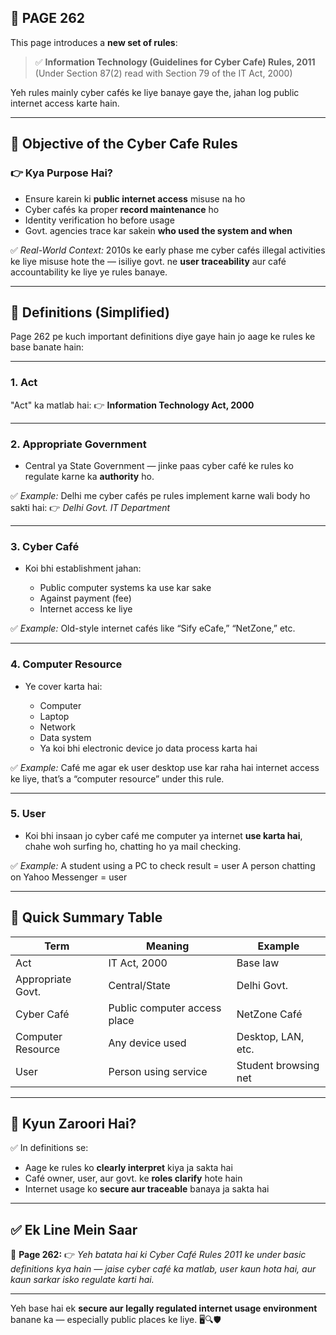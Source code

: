 ## 📄 **PAGE 262**

This page introduces a **new set of rules**:

> ✅ **Information Technology (Guidelines for Cyber Cafe) Rules, 2011**
> (Under Section 87(2) read with Section 79 of the IT Act, 2000)

Yeh rules mainly cyber cafés ke liye banaye gaye the, jahan log public internet access karte hain.

---

## 🔹 Objective of the Cyber Cafe Rules

### 👉 Kya Purpose Hai?

* Ensure karein ki **public internet access** misuse na ho
* Cyber cafés ka proper **record maintenance** ho
* Identity verification ho before usage
* Govt. agencies trace kar sakein **who used the system and when**

✅ *Real-World Context:*
2010s ke early phase me cyber cafés illegal activities ke liye misuse hote the — isiliye govt. ne **user traceability** aur café accountability ke liye ye rules banaye.

---

## 🔹 Definitions (Simplified)

Page 262 pe kuch important definitions diye gaye hain jo aage ke rules ke base banate hain:

---

### 1. **Act**

"Act" ka matlab hai:
👉 **Information Technology Act, 2000**

---

### 2. **Appropriate Government**

* Central ya State Government — jinke paas cyber café ke rules ko regulate karne ka **authority** ho.

✅ *Example:*
Delhi me cyber cafés pe rules implement karne wali body ho sakti hai:
👉 *Delhi Govt. IT Department*

---

### 3. **Cyber Café**

* Koi bhi establishment jahan:

  * Public computer systems ka use kar sake
  * Against payment (fee)
  * Internet access ke liye

✅ *Example:*
Old-style internet cafés like “Sify eCafe,” “NetZone,” etc.

---

### 4. **Computer Resource**

* Ye cover karta hai:

  * Computer
  * Laptop
  * Network
  * Data system
  * Ya koi bhi electronic device jo data process karta hai

✅ *Example:*
Café me agar ek user desktop use kar raha hai internet access ke liye, that’s a “computer resource” under this rule.

---

### 5. **User**

* Koi bhi insaan jo cyber café me computer ya internet **use karta hai**, chahe woh surfing ho, chatting ho ya mail checking.

✅ *Example:*
A student using a PC to check result = user
A person chatting on Yahoo Messenger = user

---

## 🧩 **Quick Summary Table**

| Term              | Meaning                      | Example              |
| ----------------- | ---------------------------- | -------------------- |
| Act               | IT Act, 2000                 | Base law             |
| Appropriate Govt. | Central/State                | Delhi Govt.          |
| Cyber Café        | Public computer access place | NetZone Café         |
| Computer Resource | Any device used              | Desktop, LAN, etc.   |
| User              | Person using service         | Student browsing net |

---

## 🔹 **Kyun Zaroori Hai?**

✅ In definitions se:

* Aage ke rules ko **clearly interpret** kiya ja sakta hai
* Café owner, user, aur govt. ke **roles clarify** hote hain
* Internet usage ko **secure aur traceable** banaya ja sakta hai

---

## ✅ **Ek Line Mein Saar**

📌 **Page 262:**
👉 *Yeh batata hai ki Cyber Café Rules 2011 ke under basic definitions kya hain — jaise cyber café ka matlab, user kaun hota hai, aur kaun sarkar isko regulate karti hai.*

---

Yeh base hai ek **secure aur legally regulated internet usage environment** banane ka — especially public places ke liye. 🖥️🔍🛡️
